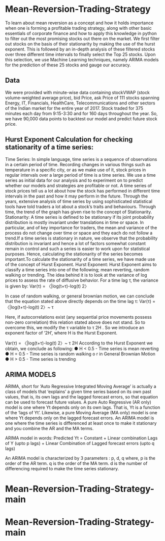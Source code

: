 # Mean-Reversion-Trading-Strategy
To learn about mean reversion as a concept and how it holds importance when one is
forming a profitable trading strategy, along with other basic essentials of corporate finance
and how to apply this knowledge in python to filter out the most promising stocks out there
on the market. We first filter out stocks on the basis of their stationarity by making the use of
the hurst exponent. This is followed by an in-depth analysis of these filtered stocks over
three different time intervals to finally select the Top 25 stocks. Upon this selection, we use
Machine Learning techniques, namely ARIMA models for the prediction of these 25 stocks
and gauge our accuracy.

## Data
We were provided with minute-wise data containing stockVWAP (stock volume-weighted
average price), bid Price, ask Price of 111 stocks spanning Energy, IT, Financials,
HealthCare, Telecommunications and other sectors of the Indian market for the entire year
of 2017. Stock traded for 375 minutes each day from 9:15-3:30 and for 160 days throughout
the year. So, we have 90,000 data points to backtest our model and predict future stock
price.


## Hurst Exponent Calculation for checking stationarity of a time series:
Time Series: In simple language, time series is a sequence of observations in a certain
period of time. Recording changes in various things such as temperature in a specific city, or
as we make use of it, stock prices in regular intervals over a large period of time is a time
series. We use a time series as initial data for our analysis and to experiment on to predict
whether our models and strategies are profitable or not.
A time series of stock prices tell us a lot about how the stock has performed in different time
intervals in the past and how it may perform in the future. Through the years, extensive
analysis of time series by using sophisticated statistical tools have told traders a lot about a
stock’s traits and behaviours. Through time, the trend of the graph has given rise to the
concept of Stationarity.
Stationarity: A time series is defined to be stationary if its joint probability distribution is
mostly invariant under translations in time or space. In particular, and of key importance for
traders, the mean and variance of the process do not change over time or space and they
each do not follow a trend.If a time series is stationary in nature, we observe that the probability distribution is invariant
and hence a lot of factors somewhat constant remain in control and such a series is easier to
work upon for statistical purposes. Hence, calculating the stationarity of the series becomes
important.To calculate the stationarity of a time series, we have made use of the concept of Hurst
Exponent.
Hurst Exponent: Hurst Exponent aims to classify a time series into one of the following;
mean reverting, random walking or trending.
The idea behind it is to look at the variance of log prices to assess the rate of diffusive
behavior. For a time lag τ, the variance is given by:
Var(τ) = 〈|log(t+τ)-log(t)
2〉

In case of random walking, or general brownian motion, we can conclude that the equation
stated above directly depends on the time lag τ:
Var(τ) = 〈|log(t+τ)-log(t)
2〉~ τ

Here, if autocorrelations exist (any sequential price movements possess non-zero
correlation) this relation stated above does not stand. So to overcome this, we modify the τ
variable to τ
2H
. So we introduce an exponent factor of ‘2H’, where H is the Hurst Exponent.

Var(τ) = 〈|log(t+τ)-log(t)
2〉~ τ
2H
According to the Hurst Exponent we obtain, we conclude as following:
● H < 0.5 - Time series is mean reverting
● H = 0.5 - Time series is random walking o r in General Brownian Motion
● H > 0.5 - Time series is trending

## ARIMA MODELS
ARIMA, short for ‘Auto Regressive Integrated Moving Average’ is actually a class of models
that ‘explains’ a given time series based on its own past values, that is, its own lags and the
lagged forecast errors, so that equation can be used to forecast future values.
A pure Auto Regressive (AR only) model is one where Yt depends only on its own lags. That
is, Yt is a function of the ‘lags of Yt’. Likewise, a pure Moving Average (MA only) model is one
where Yt depends only on the lagged forecast errors. An ARIMA model is one where the
time series is differenced at least once to make it stationary and you combine the AR and
the MA terms.

ARIMA model in words:
Predicted Yt = Constant + Linear combination Lags of Y (upto p lags) + Linear Combination
of Lagged forecast errors (upto q lags)

An ARIMA model is characterized by 3 parameters : p, d, q where,
p is the order of the AR term.
q is the order of the MA term.
d is the number of differencing required to make the time series stationary.


# Mean-Reversion-Trading-Strategy-main
# Mean-Reversion-Trading-Strategy-main
